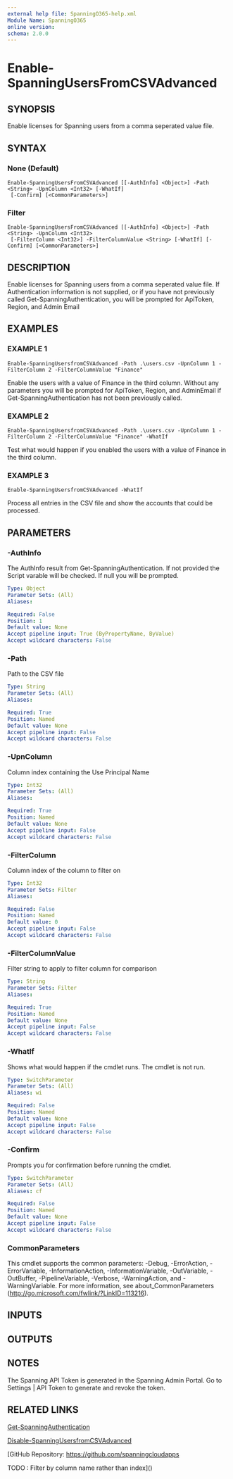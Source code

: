 ```yaml
---
external help file: SpanningO365-help.xml
Module Name: SpanningO365
online version:
schema: 2.0.0
---
```


# Enable-SpanningUsersFromCSVAdvanced

## SYNOPSIS
Enable licenses for Spanning users from a comma seperated value file.

## SYNTAX

### None (Default)
```
Enable-SpanningUsersFromCSVAdvanced [[-AuthInfo] <Object>] -Path <String> -UpnColumn <Int32> [-WhatIf]
 [-Confirm] [<CommonParameters>]
```

### Filter
```
Enable-SpanningUsersFromCSVAdvanced [[-AuthInfo] <Object>] -Path <String> -UpnColumn <Int32>
 [-FilterColumn <Int32>] -FilterColumnValue <String> [-WhatIf] [-Confirm] [<CommonParameters>]
```

## DESCRIPTION
Enable licenses for Spanning users from a comma seperated value file.
If Authentication information is not supplied, or if you have not previously called Get-SpanningAuthentication, you will be prompted for ApiToken, Region, and Admin Email

## EXAMPLES

### EXAMPLE 1
```
Enable-SpanningUsersfromCSVAdvanced -Path .\users.csv -UpnColumn 1 -FilterColumn 2 -FilterColumnValue "Finance"
```

Enable the users with a value of Finance in the third column.
Without any parameters you will be prompted for ApiToken, Region, and AdminEmail if Get-SpanningAuthentication has not been previously called.

### EXAMPLE 2
```
Enable-SpanningUsersfromCSVAdvanced -Path .\users.csv -UpnColumn 1 -FilterColumn 2 -FilterColumnValue "Finance" -WhatIf
```

Test what would happen if you enabled the users with a value of Finance in the third column.

### EXAMPLE 3
```
Enable-SpanningUsersfromCSVAdvanced -WhatIf
```

Process all entries in the CSV file and show the accounts that could be processed.

## PARAMETERS

### -AuthInfo
The AuthInfo result from Get-SpanningAuthentication.
If not provided the Script varable will be checked.
If null you will be prompted.

```yaml
Type: Object
Parameter Sets: (All)
Aliases:

Required: False
Position: 1
Default value: None
Accept pipeline input: True (ByPropertyName, ByValue)
Accept wildcard characters: False
```

### -Path
Path to the CSV file

```yaml
Type: String
Parameter Sets: (All)
Aliases:

Required: True
Position: Named
Default value: None
Accept pipeline input: False
Accept wildcard characters: False
```

### -UpnColumn
Column index containing the Use Principal Name

```yaml
Type: Int32
Parameter Sets: (All)
Aliases:

Required: True
Position: Named
Default value: None
Accept pipeline input: False
Accept wildcard characters: False
```

### -FilterColumn
Column index of the column to filter on

```yaml
Type: Int32
Parameter Sets: Filter
Aliases:

Required: False
Position: Named
Default value: 0
Accept pipeline input: False
Accept wildcard characters: False
```

### -FilterColumnValue
Filter string to apply to filter column for comparison

```yaml
Type: String
Parameter Sets: Filter
Aliases:

Required: True
Position: Named
Default value: None
Accept pipeline input: False
Accept wildcard characters: False
```

### -WhatIf
Shows what would happen if the cmdlet runs.
The cmdlet is not run.

```yaml
Type: SwitchParameter
Parameter Sets: (All)
Aliases: wi

Required: False
Position: Named
Default value: None
Accept pipeline input: False
Accept wildcard characters: False
```

### -Confirm
Prompts you for confirmation before running the cmdlet.

```yaml
Type: SwitchParameter
Parameter Sets: (All)
Aliases: cf

Required: False
Position: Named
Default value: None
Accept pipeline input: False
Accept wildcard characters: False
```

### CommonParameters
This cmdlet supports the common parameters: -Debug, -ErrorAction, -ErrorVariable, -InformationAction, -InformationVariable, -OutVariable, -OutBuffer, -PipelineVariable, -Verbose, -WarningAction, and -WarningVariable. For more information, see about_CommonParameters (http://go.microsoft.com/fwlink/?LinkID=113216).

## INPUTS

## OUTPUTS

## NOTES
The Spanning API Token is generated in the Spanning Admin Portal.
Go to Settings | API Token to generate and revoke the token.

## RELATED LINKS

[Get-SpanningAuthentication]()

[Disable-SpanningUsersfromCSVAdvanced]()

[GitHub Repository: https://github.com/spanningcloudapps

TODO : Filter by column name rather than index]()

